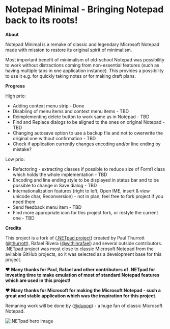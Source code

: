 # Notepad Minimal - Bringing Notepad back to its roots!

**About**

Notepad Minimal is a remake of classic and legendary Microsoft Notepad made with mission to restore its original spirit of minimalism.

Most important benefit of minimalism of old-school Notepad was possibility to work without distractions coming from non-essential features (such as having multiple tabs in one application instance). This provides a possibility to use it e.g. for quickly taking notes or for making draft plans.

**Progress**

High prio:
- Adding context menu strip - Done
- Disabling of menu items and context menu items - TBD
- Reimplementing delete button to work same as in Notepad - TBD
- Find and Replace dialogs to be aligned to the ones on original Notepad - TBD
- Changing autosave option to use a backup file and not to owerwrite the original one without confirmation - TBD
- Check if application currently changes encoding and/or line ending by mistake?

Low prio:
- Refactoring - extracting classes if possible to reduce size of Form1 class which holds the whole implementation - TBD
- Encoding and line ending style to be displayed in status bar and to be possible to change in Save dialog - TBD
- Internationalization features (right to left, Open IME, insert & view unicode char, Reconversion) - not in plan, feel free to fork project if you need them
- Send feedback menu item - TBD
- Find more appropriate icon for this project fork, or restyle the current one - TBD

**Credits**

This project is a fork of ([.NETpad project](https://github.com/thurrott/NotepadWF-CS)) created by Paul Thurrott ([@thurrott](https://www.twitter.com/thurrott)), Rafael Rivera ([@withinrafael](https://www.twitter.com/withinrafael)) and several outside contributors.
.NETpad project was most close to classic Microsoft Notepad from the avilable GitHub projects, so it was selected as a development base for this project.

**:heart: Many thanks for Paul, Rafael and other contributors of .NETpad for investing time to make emulation of most of standard Notepad features which are used in this project!**

**:heart: Many thanks for Microsoft for making the Microsoft Notepad - such a great and stable application which was the inspiration for this project.**

Remaning work will be done by ([@dupop](https://github.com/dupop)) - a huge fan of classic Microsoft Notepad.


![.NETpad hero image](/graphics/hero.jpg)
